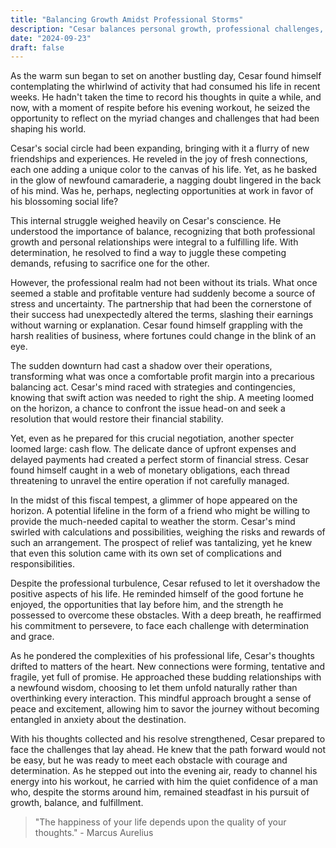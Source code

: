 ```yaml
---
title: "Balancing Growth Amidst Professional Storms"
description: "Cesar balances personal growth, professional challenges, and new relationships amid uncertainty."
date: "2024-09-23"
draft: false
---
```


As the warm sun began to set on another bustling day, Cesar found himself contemplating the whirlwind of activity that had consumed his life in recent weeks. He hadn't taken the time to record his thoughts in quite a while, and now, with a moment of respite before his evening workout, he seized the opportunity to reflect on the myriad changes and challenges that had been shaping his world.

Cesar's social circle had been expanding, bringing with it a flurry of new friendships and experiences. He reveled in the joy of fresh connections, each one adding a unique color to the canvas of his life. Yet, as he basked in the glow of newfound camaraderie, a nagging doubt lingered in the back of his mind. Was he, perhaps, neglecting opportunities at work in favor of his blossoming social life?

This internal struggle weighed heavily on Cesar's conscience. He understood the importance of balance, recognizing that both professional growth and personal relationships were integral to a fulfilling life. With determination, he resolved to find a way to juggle these competing demands, refusing to sacrifice one for the other.

However, the professional realm had not been without its trials. What once seemed a stable and profitable venture had suddenly become a source of stress and uncertainty. The partnership that had been the cornerstone of their success had unexpectedly altered the terms, slashing their earnings without warning or explanation. Cesar found himself grappling with the harsh realities of business, where fortunes could change in the blink of an eye.

The sudden downturn had cast a shadow over their operations, transforming what was once a comfortable profit margin into a precarious balancing act. Cesar's mind raced with strategies and contingencies, knowing that swift action was needed to right the ship. A meeting loomed on the horizon, a chance to confront the issue head-on and seek a resolution that would restore their financial stability.

Yet, even as he prepared for this crucial negotiation, another specter loomed large: cash flow. The delicate dance of upfront expenses and delayed payments had created a perfect storm of financial stress. Cesar found himself caught in a web of monetary obligations, each thread threatening to unravel the entire operation if not carefully managed.

In the midst of this fiscal tempest, a glimmer of hope appeared on the horizon. A potential lifeline in the form of a friend who might be willing to provide the much-needed capital to weather the storm. Cesar's mind swirled with calculations and possibilities, weighing the risks and rewards of such an arrangement. The prospect of relief was tantalizing, yet he knew that even this solution came with its own set of complications and responsibilities.

Despite the professional turbulence, Cesar refused to let it overshadow the positive aspects of his life. He reminded himself of the good fortune he enjoyed, the opportunities that lay before him, and the strength he possessed to overcome these obstacles. With a deep breath, he reaffirmed his commitment to persevere, to face each challenge with determination and grace.

As he pondered the complexities of his professional life, Cesar's thoughts drifted to matters of the heart. New connections were forming, tentative and fragile, yet full of promise. He approached these budding relationships with a newfound wisdom, choosing to let them unfold naturally rather than overthinking every interaction. This mindful approach brought a sense of peace and excitement, allowing him to savor the journey without becoming entangled in anxiety about the destination.

With his thoughts collected and his resolve strengthened, Cesar prepared to face the challenges that lay ahead. He knew that the path forward would not be easy, but he was ready to meet each obstacle with courage and determination. As he stepped out into the evening air, ready to channel his energy into his workout, he carried with him the quiet confidence of a man who, despite the storms around him, remained steadfast in his pursuit of growth, balance, and fulfillment.

> "The happiness of your life depends upon the quality of your thoughts." - Marcus Aurelius
